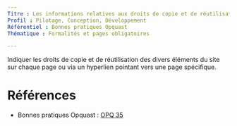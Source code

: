 ```yaml
---
Titre : Les informations relatives aux droits de copie et de réutilisation sont accessibles depuis toutes les pages.
Profil : Pilotage, Conception, Développement
Référentiel : Bonnes pratiques Opquast
Thématique : Formalités et pages obligatoires

---
```


Indiquer les droits de copie et de réutilisation des divers éléments du site sur chaque page ou via un hyperlien pointant vers une page spécifique.

# Références

* Bonnes pratiques Opquast : [OPQ 35](https://checklists.opquast.com/fr/qualiteweb/les-informations-relatives-aux-droits-de-copie-et-de-reutilisation-sont-accessibles-depuis-toutes-les-pages)
